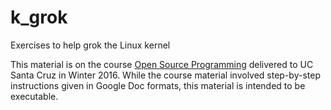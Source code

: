 # k_grok
Exercises to help grok the Linux kernel

This material is on the course [Open Source
Programming](https://sites.google.com/a/ucsc.edu/open-source-programming)
delivered to UC Santa Cruz in Winter 2016. While the course material involved
step-by-step instructions given in Google Doc formats, this material is
intended to be executable.
